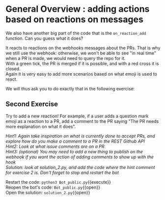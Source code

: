 # General Overview : adding actions based on reactions on messages

We also have another big part of the code that is the `on_reaction_add` function. Can you guess what it does?

It reacts to reactions on the webhooks messages about the PRs. That is why we still use the webhook: otherwise, we won't be able to see "in real time" when a PR is made, we would need to query the repo for it.  
With a green tick, the PR is merged if it is possible, and with a red cross it is closed.  
Again it is very easy to add more scenarios based on what emoji is used to react.

We will thus ask you to do exactly that in the following exercise:

## Second Exercise

Try to add a new reaction! For example, if a user adds a question mark emoji as a reaction to a PR, add a comment to the PR saying "The PR needs more explanation on what it does".

*Hint1: Again take inspiration on what is currently done to accept PRs, and explore how do you make a comment to a PR in the REST Github API*  
*Hint2: Look at what issue comments are on a PR*  
*Hint3: (optional) You may need to add a new thing to publish on the webhook if you want the action of adding comments to show up with the hook*  
*Solution: look at solution_2.py, and add the code where the hint comment for exercise 2 is. Don't forget to stop and restart the bot*  

Restart the code: `python3 Bot_public.py`{{execute}}  
Reopen the bot's code: `Bot_public.py`{{open}}  
Open the solution: `solution_2.py`{{open}}
